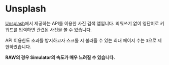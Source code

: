 # Unsplash

[Unsplash](https://unsplash.com)에서 제공하는 API를 이용한 사진 검색 앱입니다.
띄워쓰기 없이 영단어로 키워드를 입력하면 관련된 사진을 볼 수 있습니다.

API 이용한도 초과를 방지하고자 스크롤 시 불러올 수 있는 최대 페이지 수는 `3`으로 제한하였습니다.

**RAW의 경우 Simulator의 속도가 매우 느려질 수 있습니다.**
